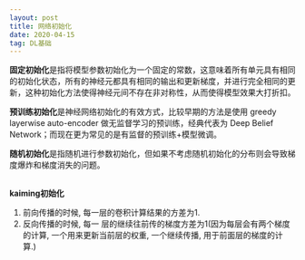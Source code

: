```yaml
---
layout: post
title: 网络初始化
date: 2020-04-15 
tag: DL基础
---
```


**固定初始化**是指将模型参数初始化为一个固定的常数，这意味着所有单元具有相同的初始化状态，所有的神经元都具有相同的输出和更新梯度，并进行完全相同的更新，这种初始化方法使得神经元间不存在非对称性，从而使得模型效果大打折扣。

**预训练初始化**是神经网络初始化的有效方式，比较早期的方法是使用 greedy layerwise auto-encoder 做无监督学习的预训练，经典代表为 Deep Belief Network；而现在更为常见的是有监督的预训练+模型微调。

**随机初始化**是指随机进行参数初始化，但如果不考虑随机初始化的分布则会导致梯度爆炸和梯度消失的问题。

## 





**kaiming初始化**

1. 前向传播的时候, 每一层的卷积计算结果的方差为1.
2. 反向传播的时候, 每一 层的继续往前传的梯度方差为1(因为每层会有两个梯度的计算, 一个用来更新当前层的权重, 一个继续传播, 用于前面层的梯度的计算.)





